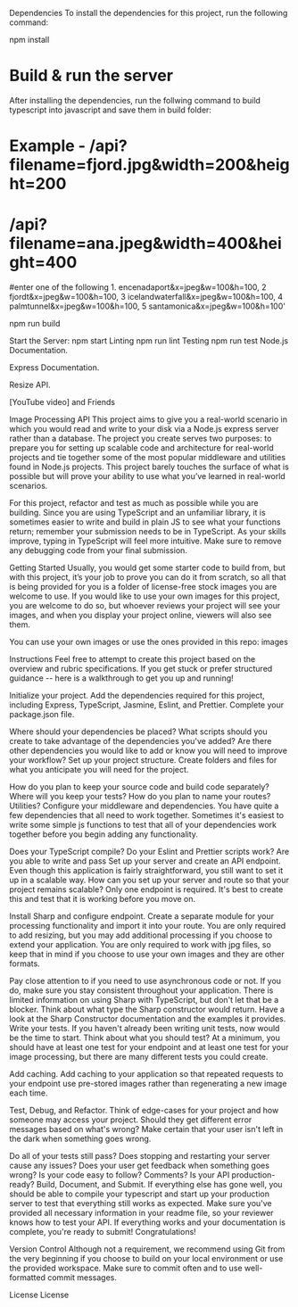 Dependencies
To install the dependencies for this project, run the following command:

 npm install

# Build & run the server

After installing the dependencies, run the follwing command to build typescript into javascript and save them in build folder:

# Example - /api?filename=fjord.jpg&width=200&height=200
# /api?filename=ana.jpeg&width=400&height=400

#enter one of the following 1. encenadaport&x=jpeg&w=100&h=100, 2 fjordt&x=jpeg&w=100&h=100, 3 icelandwaterfall&x=jpeg&w=100&h=100, 4 palmtunnel&x=jpeg&w=100&h=100, 5 santamonica&x=jpeg&w=100&h=100'

npm run build


Start the Server:
npm start
Linting
npm run lint
Testing
npm run test
Node.js Documentation.

Express Documentation.

Resize API.

[YouTube video] and Friends

Image Processing API
This project aims to give you a real-world scenario in which you would read and write to your disk via a Node.js express server rather than a database. The project you create serves two purposes: to prepare you for setting up scalable code and architecture for real-world projects and tie together some of the most popular middleware and utilities found in Node.js projects. This project barely touches the surface of what is possible but will prove your ability to use what you’ve learned in real-world scenarios.

For this project, refactor and test as much as possible while you are building. Since you are using TypeScript and an unfamiliar library, it is sometimes easier to write and build in plain JS to see what your functions return; remember your submission needs to be in TypeScript. As your skills improve, typing in TypeScript will feel more intuitive. Make sure to remove any debugging code from your final submission.

Getting Started
Usually, you would get some starter code to build from, but with this project, it’s your job to prove you can do it from scratch, so all that is being provided for you is a folder of license-free stock images you are welcome to use. If you would like to use your own images for this project, you are welcome to do so, but whoever reviews your project will see your images, and when you display your project online, viewers will also see them.

You can use your own images or use the ones provided in this repo: images

Instructions
Feel free to attempt to create this project based on the overview and rubric specifications. If you get stuck or prefer structured guidance -- here is a walkthrough to get you up and running!

Initialize your project. Add the dependencies required for this project, including Express, TypeScript, Jasmine, Eslint, and Prettier. Complete your package.json file.

Where should your dependencies be placed?
What scripts should you create to take advantage of the dependencies you've added?
Are there other dependencies you would like to add or know you will need to improve your workflow?
Set up your project structure. Create folders and files for what you anticipate you will need for the project.

How do you plan to keep your source code and build code separately?
Where will you keep your tests?
How do you plan to name your routes? Utilities?
Configure your middleware and dependencies. You have quite a few dependencies that all need to work together. Sometimes it's easiest to write some simple js functions to test that all of your dependencies work together before you begin adding any functionality.

Does your TypeScript compile?
Do your Eslint and Prettier scripts work?
Are you able to write and pass
Set up your server and create an API endpoint. Even though this application is fairly straightforward, you still want to set it up in a scalable way. How can you set up your server and route so that your project remains scalable? Only one endpoint is required. It's best to create this and test that it is working before you move on.

Install Sharp and configure endpoint. Create a separate module for your processing functionality and import it into your route. You are only required to add resizing, but you may add additional processing if you choose to extend your application. You are only required to work with jpg files, so keep that in mind if you choose to use your own images and they are other formats.

Pay close attention to if you need to use asynchronous code or not. If you do, make sure you stay consistent throughout your application.
There is limited information on using Sharp with TypeScript, but don't let that be a blocker. Think about what type the Sharp constructor would return. Have a look at the Sharp Constructor documentation and the examples it provides.
Write your tests. If you haven't already been writing unit tests, now would be the time to start. Think about what you should test? At a minimum, you should have at least one test for your endpoint and at least one test for your image processing, but there are many different tests you could create.

Add caching. Add caching to your application so that repeated requests to your endpoint use pre-stored images rather than regenerating a new image each time.

Test, Debug, and Refactor. Think of edge-cases for your project and how someone may access your project. Should they get different error messages based on what's wrong? Make certain that your user isn't left in the dark when something goes wrong.

Do all of your tests still pass?
Does stopping and restarting your server cause any issues?
Does your user get feedback when something goes wrong?
Is your code easy to follow? Comments?
Is your API production-ready?
Build, Document, and Submit. If everything else has gone well, you should be able to compile your typescript and start up your production server to test that everything still works as expected. Make sure you've provided all necessary information in your readme file, so your reviewer knows how to test your API. If everything works and your documentation is complete, you're ready to submit! Congratulations!

Version Control
Although not a requirement, we recommend using Git from the very beginning if you choose to build on your local environment or use the provided workspace. Make sure to commit often and to use well-formatted commit messages.

License
License